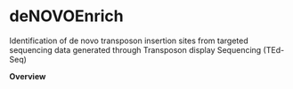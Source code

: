# deNOVOEnrich
Identification of de novo transposon insertion sites from targeted sequencing data generated through Transposon display Sequencing (TEd-Seq)


**Overview**

